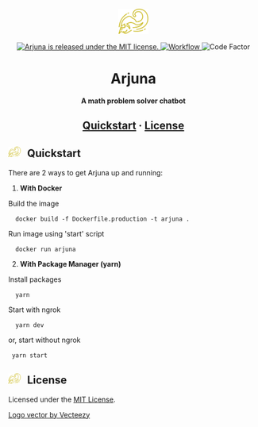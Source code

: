 <p align="center">
  <img alt="Arjuna" src="https://raw.githubusercontent.com/arjuna-chatbot/arjuna/main/assets/arjuna.svg" width="60" />
</p>
<p align="center">
  <a href="https://github.com/arjuna-chatbot/arjuna/blob/main/LICENSE">
    <img src="https://img.shields.io/badge/license-MIT-blue.svg" alt="Arjuna is released under the MIT license." />
  </a>

  <a href="https://github.com/arjuna-chatbot/arjuna/actions/workflows/deploy-heroku.yml">
  <img alt="Workflow" src="https://github.com/arjuna-chatbot/arjuna/workflows/Deploy/badge.svg">
  </a>

  <img alt="Code Factor" src="https://www.codefactor.io/repository/github/arjuna-chatbot/arjuna/badge">
</p>
<h1 align="center">
  Arjuna
</h1>
<p align="center">
  <strong>
    A math problem solver chatbot
  </strong>
</p>
<h2 align="center">
  <a href="#quickstart">Quickstart</a>
  <span> · </span>
  <a href="#license">License</a>
</h2>

<h2 id="quickstart"><img alt="Arjuna" style="margin-right: 8px;" src="https://raw.githubusercontent.com/arjuna-chatbot/arjuna/main/assets/arjuna.svg" width="25" /> Quickstart</h2>
There are 2 ways to get Arjuna up and running:

1. **With Docker**

  Build the image
  ```shell
    docker build -f Dockerfile.production -t arjuna .
  ```
  Run image using 'start' script
  ```shell
    docker run arjuna
  ```
  


2. **With Package Manager (yarn)**
  
  Install packages
  ```shell
    yarn
  ```
  Start with ngrok
  ```shell
    yarn dev
  ```
  or, start without ngrok
   ```shell
    yarn start
   ```

<h2 id="license"><img alt="Arjuna" style="margin-right: 8px;" src="https://raw.githubusercontent.com/arjuna-chatbot/arjuna/main/assets/arjuna.svg" width="25" /> License</h2>

Licensed under the [MIT License](./LICENSE).

<a href="https://www.vecteezy.com/free-vector/decorative">Logo vector by Vecteezy</a>